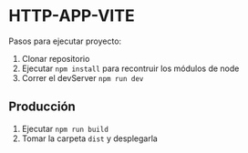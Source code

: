 # HTTP-APP-VITE

Pasos para ejecutar proyecto:

1. Clonar repositorio
2. Ejecutar ```npm install``` para recontruir los módulos de node
3. Correr el devServer ```npm run dev```

## Producción

1. Ejecutar ```npm run build```
2. Tomar la carpeta ```dist``` y desplegarla